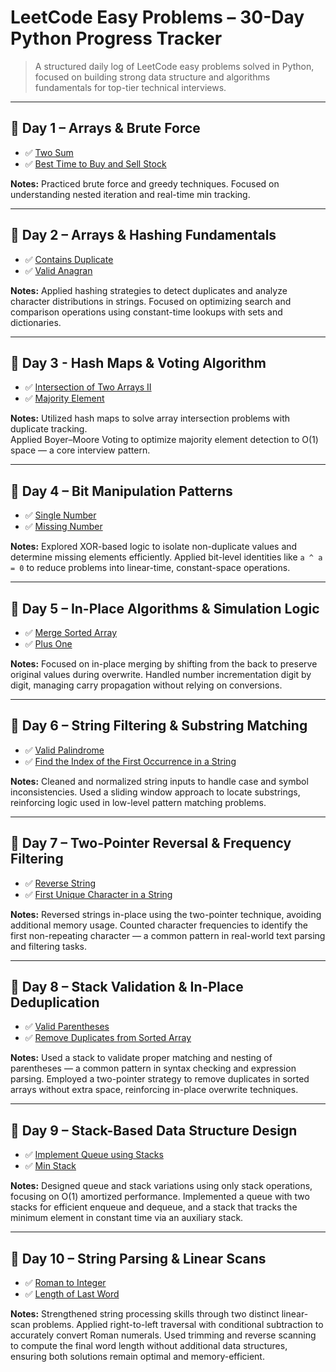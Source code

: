 # LeetCode Easy Problems – 30-Day Python Progress Tracker

> A structured daily log of LeetCode easy problems solved in Python, focused on building strong data structure and algorithms fundamentals for top-tier technical interviews.

---

## 📅 Day 1 – Arrays & Brute Force

- ✅ [Two Sum](https://github.com/lyushher/LeetCode-Python-Easy-DSA/blob/main/day-01/two_sum.py)  
- ✅ [Best Time to Buy and Sell Stock](https://github.com/lyushher/LeetCode-Python-Easy-DSA/blob/main/day-01/best_time_to_buy_and_sell_stock.py) 

**Notes:** Practiced brute force and greedy techniques. Focused on understanding nested iteration and real-time min tracking.

---

## 📅 Day 2 – Arrays & Hashing Fundamentals

- ✅ [Contains Duplicate](https://github.com/lyushher/LeetCode-Python-Easy-DSA/blob/main/day-02/contains_duplicate.py)
- ✅ [Valid Anagran](https://github.com/lyushher/LeetCode-Python-Easy-DSA/blob/main/day-02/valid_anagram.py)

**Notes:** Applied hashing strategies to detect duplicates and analyze character distributions in strings.
Focused on optimizing search and comparison operations using constant-time lookups with sets and dictionaries.

---

## 📅 Day 3 - Hash Maps & Voting Algorithm

- ✅ [Intersection of Two Arrays II](https://github.com/lyushher/LeetCode-Python-Easy-DSA/blob/main/day-03/intersection_of_two_arrays_2.py)
- ✅ [Majority Element](https://github.com/lyushher/LeetCode-Python-Easy-DSA/blob/main/day-03/majority_element.py)

**Notes:** Utilized hash maps to solve array intersection problems with duplicate tracking.  
Applied Boyer–Moore Voting to optimize majority element detection to O(1) space — a core interview pattern.

---

## 📅 Day 4 – Bit Manipulation Patterns
- ✅ [Single Number](https://leetcode.com/problems/single-number/description/)
- ✅ [Missing Number](https://leetcode.com/problems/missing-number/)

**Notes:** Explored XOR-based logic to isolate non-duplicate values and determine missing elements efficiently.
Applied bit-level identities like `a ^ a = 0` to reduce problems into linear-time, constant-space operations.

---

## 📅 Day 5 – In-Place Algorithms & Simulation Logic
- ✅ [Merge Sorted Array](https://github.com/lyushher/LeetCode-Python-Easy-DSA/blob/main/day-05/merged_sorted_array.py)
- ✅ [Plus One](https://github.com/lyushher/LeetCode-Python-Easy-DSA/blob/main/day-05/plus_one.py)

**Notes:** Focused on in-place merging by shifting from the back to preserve original values during overwrite.
Handled number incrementation digit by digit, managing carry propagation without relying on conversions.

---

## 📅 Day 6 – String Filtering & Substring Matching
- ✅ [Valid Palindrome](https://leetcode.com/problems/valid-palindrome/)
- ✅ [Find the Index of the First Occurrence in a String](https://leetcode.com/problems/find-the-index-of-the-first-occurrence-in-a-string/)

**Notes:** Cleaned and normalized string inputs to handle case and symbol inconsistencies.
Used a sliding window approach to locate substrings, reinforcing logic used in low-level pattern matching problems.

---

## 📅 Day 7 – Two-Pointer Reversal & Frequency Filtering
- ✅ [Reverse String](https://github.com/lyushher/LeetCode-Python-Easy-DSA/blob/main/day-07/reverse_string.py)
- ✅ [First Unique Character in a String](https://github.com/lyushher/LeetCode-Python-Easy-DSA/blob/main/day-07/first_unique_character_in_a_string.py)

**Notes:** Reversed strings in-place using the two-pointer technique, avoiding additional memory usage.
Counted character frequencies to identify the first non-repeating character — a common pattern in real-world text parsing and filtering tasks.

---

## 📅 Day 8 – Stack Validation & In-Place Deduplication
- ✅ [Valid Parentheses](https://github.com/lyushher/LeetCode-Python-Easy-DSA/blob/main/day-08/valid_parentheses.py)
- ✅ [Remove Duplicates from Sorted Array](https://github.com/lyushher/LeetCode-Python-Easy-DSA/blob/main/day-08/remove_duplicates_from_sorted_array.py)

**Notes:** Used a stack to validate proper matching and nesting of parentheses — a common pattern in syntax checking and expression parsing.
Employed a two-pointer strategy to remove duplicates in sorted arrays without extra space, reinforcing in-place overwrite techniques.

---

## 📅 Day 9 – Stack-Based Data Structure Design
- ✅ [Implement Queue using Stacks](https://github.com/lyushher/LeetCode-Python-Easy-DSA/blob/main/day-09/implement_queue_using_stacks.py)
- ✅ [Min Stack](https://github.com/lyushher/LeetCode-Python-Easy-DSA/blob/main/day-09/min_stack.py)

**Notes:** Designed queue and stack variations using only stack operations, focusing on O(1) amortized performance.
Implemented a queue with two stacks for efficient enqueue and dequeue, and a stack that tracks the minimum element in constant time via an auxiliary stack.

---

## 📅 Day 10 – String Parsing & Linear Scans
- ✅ [Roman to Integer](https://github.com/lyushher/LeetCode-Python-Easy-DSA/blob/main/day-10/roman_to_integer.py)
- ✅ [Length of Last Word](https://github.com/lyushher/LeetCode-Python-Easy-DSA/blob/main/day-10/length_of_last_word.py)

**Notes:** Strengthened string processing skills through two distinct linear-scan problems.
Applied right-to-left traversal with conditional subtraction to accurately convert Roman numerals.
Used trimming and reverse scanning to compute the final word length without additional data structures, ensuring both solutions remain optimal and memory-efficient.

